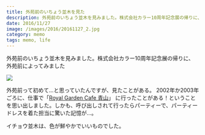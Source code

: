 ```yaml
---
title: 外苑前のいちょう並木を見た
description: 外苑前のいちょう並木を見みました。株式会社カラー10周年記念展の帰りに、外苑前によってみました
date: 2016/11/27
image: /images/2016/20161127_2.jpg
category: memo
tags: memo, life
---
```


外苑前のいちょう並木を見みました。株式会社カラー10周年記念展の帰りに、外苑前によってみました

![](/images/2016/20161127_2.jpg)

外苑前って初めて...と思っていたんですが、見たことがある。
2002年か2003年ごろに、仕事で「[Royal Garden Cafe 青山](https://www.royal-gardencafe.com/shop_aoyama.html)」
に行ったことがある！ということを思い出しました。しかも、呼び出しされて行ったらパーティーで、パーティードレスを着た担当に驚いた記憶が...。

イチョウ並木は、色が鮮やかでいいものでした。
